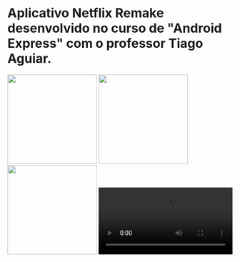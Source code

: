 # Aplicativo Netflix Remake desenvolvido no curso de "Android Express" com o professor Tiago Aguiar.
<div align="lefht">
<img src="https://user-images.githubusercontent.com/82022487/168797734-60793dcc-e47b-4063-a553-7fa46342b0e6.jpeg" width="200px" />
<img src="https://user-images.githubusercontent.com/82022487/168797743-c26302de-364a-4b31-9c5a-6caf4e7509ae.jpeg" width="200px" />
<img src="https://user-images.githubusercontent.com/82022487/168797737-45a6b54d-00ab-467f-b679-c51e23846378.jpeg" width="200px" />
<video src="https://user-images.githubusercontent.com/82022487/168797747-0ed43e71-9285-43ac-b68f-48d7d49ed55b.mp4"/>


</div>
